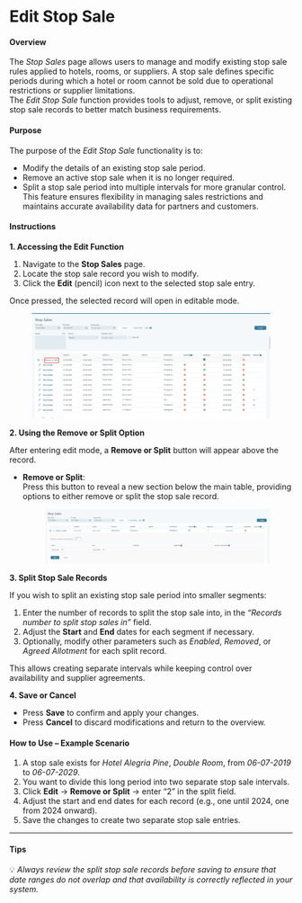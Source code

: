 # Edit Stop Sale

#### **Overview**

The _Stop Sales_ page allows users to manage and modify existing stop sale rules applied to hotels, rooms, or suppliers. A stop sale defines specific periods during which a hotel or room cannot be sold due to operational restrictions or supplier limitations.\
The _Edit Stop Sale_ function provides tools to adjust, remove, or split existing stop sale records to better match business requirements.

#### **Purpose**

The purpose of the _Edit Stop Sale_ functionality is to:

* Modify the details of an existing stop sale period.
* Remove an active stop sale when it is no longer required.
* Split a stop sale period into multiple intervals for more granular control.\
  This feature ensures flexibility in managing sales restrictions and maintains accurate availability data for partners and customers.

#### **Instructions**

**1. Accessing the Edit Function**

1. Navigate to the **Stop Sales** page.
2. Locate the stop sale record you wish to modify.
3. Click the **Edit** (pencil) icon next to the selected stop sale entry.

Once pressed, the selected record will open in editable mode.

<figure><img src="../.gitbook/assets/image (30).png" alt=""><figcaption></figcaption></figure>

**2. Using the Remove or Split Option**

After entering edit mode, a **Remove or Split** button will appear above the record.

*   **Remove or Split**:\
    Press this button to reveal a new section below the main table, providing options to either remove or split the stop sale record.

    <figure><img src="../.gitbook/assets/image (1) (1) (1).png" alt=""><figcaption></figcaption></figure>

**3. Split Stop Sale Records**

If you wish to split an existing stop sale period into smaller segments:

1. Enter the number of records to split the stop sale into, in the _“Records number to split stop sales in”_ field.
2. Adjust the **Start** and **End** dates for each segment if necessary.
3. Optionally, modify other parameters such as _Enabled_, _Removed_, or _Agreed Allotment_ for each split record.

This allows creating separate intervals while keeping control over availability and supplier agreements.

**4. Save or Cancel**

* Press **Save** to confirm and apply your changes.
* Press **Cancel** to discard modifications and return to the overview.

#### **How to Use – Example Scenario**

1. A stop sale exists for _Hotel Alegria Pine_, _Double Room_, from _06-07-2019_ to _06-07-2029_.
2. You want to divide this long period into two separate stop sale intervals.
3. Click **Edit** → **Remove or Split** → enter “2” in the split field.
4. Adjust the start and end dates for each record (e.g., one until 2024, one from 2024 onward).
5. Save the changes to create two separate stop sale entries.

***

#### **Tips**

💡 _Always review the split stop sale records before saving to ensure that date ranges do not overlap and that availability is correctly reflected in your system._

